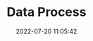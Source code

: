 ---
pageComponent:
  name: Catalogue
  data:
    key: 03.ds/02.数据处理
    description: 数据处理
title: Data Process
date: 2022-07-20 11:05:42
permalink: /ds/dp/
sidebar: false
article: false
comment: false
editLink: false
---